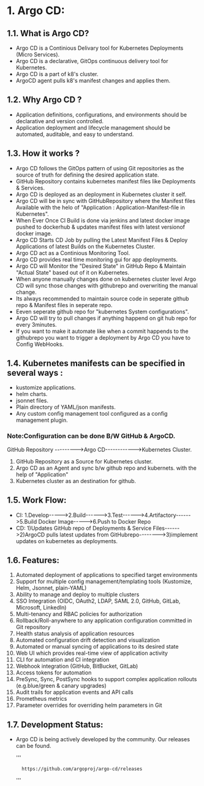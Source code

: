 
# 1. Argo CD:


## 1.1. What is Argo CD?

+ Argo CD is a Continious Delivary tool for Kubernetes Deployments (Micro Services).
+ Argo CD is a declarative, GitOps continuous delivery tool for Kubernetes.
+ Argo CD is a part of k8's cluster.
+ ArgoCD agent pulls k8's manifest changes and applies them.



## 1.2. Why Argo CD ?

+ Application definitions, configurations, and environments should be declarative and version controlled. 
+ Application deployment and lifecycle management should be automated, auditable, and easy to understand.



## 1.3. How it works ? 

+	Argo CD follows the GitOps pattern of using Git repositories as the source of truth for defining the desired application state. 
+	GitHub Repository contains kubernetes manifest files like Deployments & Services.
+	Argo CD is deployed as an deployment in Kubernetes cluster it self.
+	Argo CD will be in sync with GitHubRepository where the Manifest files Available  with the helo of  "Application :  Application-Manifest-file in Kubernetes".
+	When Ever Once CI Build is done via jenkins and latest docker image pushed to dockerhub & updates manifest files  with latest versionof docker image.
+	Argo CD Starts CD Job by pulling the Latest Manifest Files & Deploy Applications of latest Builds on the Kubernetes Cluster.
+	Argo CD act as a Continious Monitoring Tool.
+	Argo CD provides real time monitoring gui for app deployments.
+	Argo CD will Monitor the "Desired State" in GitHub Repo & Maintain "Actual State" based out of it on Kubernetes.
+	When anyone manually changes done on kubernetes cluster level Argo CD will sync those changes with githubrepo and overwriting the manual change.
+	Its always recommended to maintain source code in seperate github repo &  Manifest files in seperate repo.
+	Eeven seperate github repo for "kubernetes System configurations".
+	Argo CD will try to pull changes if anything happend on git hub repo for every 3minutes.
+	If you want to make it automate like when a commit happends to the githubrepo you want to trigger a deployment by Argo CD you have to Config WebHooks.


## 1.4. Kubernetes manifests can be specified in several ways :

- kustomize applications.
- helm charts.
- jsonnet files.
- Plain directory of YAML/json manifests.
- Any custom config management tool configured as a config management plugin.


### Note:Configuration can be done B/W  GitHub  &  ArgoCD.

GitHub Repository --------->Argo CD------------>Kubernetes Cluster.

1. GitHub Repository as a Source for Kubernetes cluster.
2. Argo CD as an Agent and sync b/w github repo and kubernets.   with the help of "Application"
3. Kubernetes cluster as an destination for github.


## 1.5. Work Flow:


+ CI:  1.Develop----->2.Build------>3.Test------>4.Artifactory------>5.Build Docker Image----->6.Push to Docker Repo
+ CD:  1)Updates GitHub repo of Deployments & Service Files------>2)ArgoCD pulls latest updates from GitHubrepo-------->3)implement updates on kubernetes as deployments.



## 1.6. Features:

1. Automated deployment of applications to specified target environments
2. Support for multiple config management/templating tools (Kustomize, Helm, Jsonnet, plain-YAML)
3. Ability to manage and deploy to multiple clusters
4. SSO Integration (OIDC, OAuth2, LDAP, SAML 2.0, GitHub, GitLab, Microsoft, LinkedIn)
5. Multi-tenancy and RBAC policies for authorization
6. Rollback/Roll-anywhere to any application configuration committed in Git repository
7. Health status analysis of application resources
8. Automated configuration drift detection and visualization
9. Automated or manual syncing of applications to its desired state
10. Web UI which provides real-time view of application activity
11. CLI for automation and CI integration
12. Webhook integration (GitHub, BitBucket, GitLab)
13. Access tokens for automation
14. PreSync, Sync, PostSync hooks to support complex application rollouts (e.g.blue/green & canary upgrades)
15. Audit trails for application events and API calls
16. Prometheus metrics
17. Parameter overrides for overriding helm parameters in Git


## 1.7. Development Status:

+ Argo CD is being actively developed by the community. Our releases can be found.

     ''' 
 
        https://github.com/argoproj/argo-cd/releases
     '''


